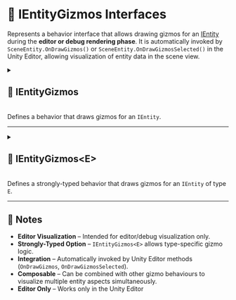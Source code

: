 # 🧩️ IEntityGizmos Interfaces

Represents a behavior interface that allows drawing gizmos for an [IEntity](../Entities/IEntity.md) during the **editor or debug rendering phase**. It is automatically invoked by `SceneEntity.OnDrawGizmos()` or `SceneEntity.OnDrawGizmosSelected()` in the Unity Editor, allowing visualization of entity data in the scene view.

<details>
  <summary>
    <h2 id="entity-gizmos"> 🧩 IEntityGizmos</h2>
    <br>Defines a behavior that draws gizmos for an <code>IEntity</code>.
  </summary>

<br>

```csharp
public interface IEntityGizmos : IEntityBehaviour
```

- **Inheritance:** implements [IEntityBehaviour](IEntityBehaviour.md)

---

### 🏹 Methods

#### `DrawGizmos(IEntity)`

```csharp
void DrawGizmos(IEntity entity);
```

- **Description:** Draws editor or debug gizmos for the entity.
- **Parameter:** `entity` – The entity to visualize.
- **Remarks:** Automatically called by `SceneEntity.OnDrawGizmos()` or `SceneEntity.OnDrawGizmosSelected()` in the Unity Editor.

---

### 🗂 Example of Usage

Draw a debug sphere at the entity’s position

```csharp
public class DrawSphereGizmo : IEntityGizmos
{
    public void DrawGizmos(IEntity entity)
    {
        Vector3 position = entity.GetValue<Vector3>("Position");
        float scale = entity.GetValue<float>("Scale");
        
        Gizmos.color = Color.red;
        Gizmos.DrawSphere(position, scale);
    }
}
```

> Note: Assumes the entity has a `Position` value set.

</details>

---

<details>
  <summary>
    <h2 id="entity-gizmos-t"> 🧩 IEntityGizmos&lt;E&gt;</h2>
    <br>Defines a strongly-typed behavior that draws gizmos for an <code>IEntity</code> of type <code>E</code>.
  </summary>

<br>

```csharp
public interface IEntityGizmos<in E> : IEntityGizmos where E : IEntity
```

- **Description:** Provides a strongly-typed version of `IEntityGizmos` for handling gizmo drawing on a specific entity type.
- **Type Parameter:** `E` – The concrete entity type this behavior is associated with.
- **Inherits:** [IEntityGizmos](#entity-gizmos)
- **Remarks:** Automatically invoked by Unity Editor gizmo methods on entities of type `E`.

---

## 🏹 Methods

#### `DrawGizmos(E)`

```csharp
void DrawGizmos(E entity);
```

- **Description:** Draws gizmos for the strongly-typed entity.
- **Parameter:** `entity` – The strongly-typed entity.
- **Remarks:** Implements the base `IEntityGizmos.DrawGizmos(IEntity)` explicitly by casting to type `E`.

---

### 🗂 Example of Usage

Draw a debug sphere for a `UnitEntity`

```csharp
public class UnitEntity : Entity
{
}
```

```csharp
public class DrawSphereGizmo : IEntityGizmos<UnitEntity>
{
    public void DrawGizmos(UnitEntity entity)
    {
        Vector3 position = entity.GetValue<Vector3>("Position");
        float scale = entity.GetValue<float>("Scale");
        
        Gizmos.color = Color.red;
        Gizmos.DrawSphere(position, 0.5f);
    }
}
```

> Note: Uses the strongly-typed `UnitEntity`, so no casting from `IEntity` is required.

</details>

---

## 📝 Notes

- **Editor Visualization** – Intended for editor/debug visualization only.
- **Strongly-Typed Option** – `IEntityGizmos<E>` allows type-specific gizmo logic.
- **Integration** – Automatically invoked by Unity Editor methods (`OnDrawGizmos`, `OnDrawGizmosSelected`).
- **Composable** – Can be combined with other gizmo behaviours to visualize multiple entity aspects simultaneously.
- **Editor Only** – Works only in the Unity Editor